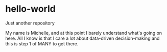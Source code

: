 # hello-world
Just another repository


My name is Michelle, and at this point I barely understand what's going on here. All I know is that I care a lot about data-driven decision-making and this is step 1 of MANY to get there.
